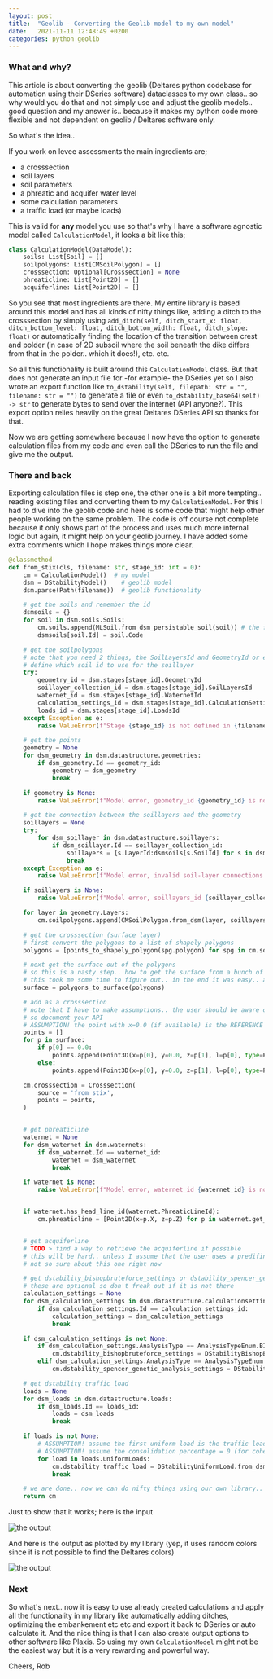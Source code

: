 ```yaml
---
layout: post
title:  "Geolib - Converting the Geolib model to my own model"
date:   2021-11-11 12:48:49 +0200
categories: python geolib
---
```


### What and why?

This article is about converting the geolib (Deltares python codebase for automation using their DSeries software) dataclasses to my own class.. so why would you do that and not simply use and adjust the geolib models.. good question and my answer is.. because it makes my python code more flexible and not dependent on geolib / Deltares software only. 

So what's the idea..

If you work on levee assessments the main ingredients are;
- a crosssection
- soil layers
- soil parameters
- a phreatic and acquifer water level
- some calculation parameters
- a traffic load (or maybe loads)

This is valid for **any** model you use so that's why I have a software agnostic model called ```CalculationModel```, it looks a bit like this;

```python
class CalculationModel(DataModel):
    soils: List[Soil] = []
    soilpolygons: List[CMSoilPolygon] = []
    crosssection: Optional[Crosssection] = None
    phreaticline: List[Point2D] = []
    acquiferline: List[Point2D] = []
```

So you see that most ingredients are there. My entire library is based around this model and has all kinds of nifty things like, adding a ditch to the crosssection by simply using ```add_ditch(self, ditch_start_x: float, ditch_bottom_level: float, ditch_bottom_width: float, ditch_slope: float)``` or automatically finding the location of the transition between crest and polder (in case of 2D subsoil where the soil beneath the dike differs from that in the polder.. which it does!), etc. etc.

So all this functionality is built around this ```CalculationModel``` class. But that does not generate an input file for -for example- the DSeries yet so I also wrote an export function like ```to_dstability(self, filepath: str = "", filename: str = "")``` to generate a file or even ```to_dstability_base64(self) -> str``` to generate bytes to send over the internet (API anyone?). This export option relies heavily on the great Deltares DSeries API so thanks for that.

Now we are getting somewhere because I now have the option to generate calculation files from my code and even call the DSeries to run the file and give me the output. 

### There and back

Exporting calculation files is step one, the other one is a bit more tempting.. reading existing files and converting them to my ```CalculationModel```. For this I had to dive into the geolib code and here is some code that might help other people working on the same problem. The code is off course not complete because it only shows part of the process and uses much more internal logic but again, it might help on your geolib journey. I have added some extra comments which I hope makes things more clear.

```python
@classmethod
def from_stix(cls, filename: str, stage_id: int = 0):
    cm = CalculationModel()  # my model
    dsm = DStabilityModel()    # geolib model
    dsm.parse(Path(filename))  # geolib functionality

    # get the soils and remember the id
    dsmsoils = {}
    for soil in dsm.soils.Soils:
        cm.soils.append(MLSoil.from_dsm_persistable_soil(soil)) # the from_dsm_persistable_soil simply converts the geolib object to my object 
        dsmsoils[soil.Id] = soil.Code

    # get the soilpolygons
    # note that you need 2 things, the SoilLayersId and GeometryId or else you cannot 
    # define which soil id to use for the soillayer
    try:
        geometry_id = dsm.stages[stage_id].GeometryId
        soillayer_collection_id = dsm.stages[stage_id].SoilLayersId        
        waternet_id = dsm.stages[stage_id].WaternetId   
        calculation_settings_id = dsm.stages[stage_id].CalculationSettingsId
        loads_id = dsm.stages[stage_id].LoadsId
    except Exception as e:
        raise ValueError(f"Stage {stage_id} is not defined in {filename}")

    # get the points
    geometry = None
    for dsm_geometry in dsm.datastructure.geometries:
        if dsm_geometry.Id == geometry_id:
            geometry = dsm_geometry
            break

    if geometry is None:
        raise ValueError(f"Model error, geometry_id {geometry_id} is not defined in {filename}")

    # get the connection between the soillayers and the geometry
    soillayers = None        
    try:
        for dsm_soillayer in dsm.datastructure.soillayers:
            if dsm_soillayer.Id == soillayer_collection_id:
                soillayers = {s.LayerId:dsmsoils[s.SoilId] for s in dsm_soillayer.SoilLayers}
                break
    except Exception as e:
        raise ValueError(f"Model error, invalid soil-layer connections found in {filename}")

    if soillayers is None:
        raise ValueError(f"Model error, soillayers_id {soillayer_collection_id} is not defined in {filename}")

    for layer in geometry.Layers:
        cm.soilpolygons.append(CMSoilPolygon.from_dsm(layer, soillayers))

    # get the crosssection (surface layer)
    # first convert the polygons to a list of shapely polygons
    polygons = [points_to_shapely_polygon(spg.polygon) for spg in cm.soilpolygons]

    # next get the surface out of the polygons
    # so this is a nasty step.. how to get the surface from a bunch of polygons
    # this took me some time to figure out.. in the end it was easy.. as it always is ;-)
    surface = polygons_to_surface(polygons) 

    # add as a crosssection
    # note that I have to make assumptions.. the user should be aware of that
    # so document your API
    # ASSUMPTION! the point with x=0.0 (if available) is the REFERENCE POINT
    points = []
    for p in surface:
        if p[0] == 0.0:
            points.append(Point3D(x=p[0], y=0.0, z=p[1], l=p[0], type=PointType.REFERENCEPOINT))
        else:
            points.append(Point3D(x=p[0], y=0.0, z=p[1], l=p[0], type=PointType.NONE))

    cm.crosssection = Crosssection(
        source = 'from stix',
        points = points,
    )


    # get phreaticline
    waternet = None
    for dsm_waternet in dsm.waternets:
        if dsm_waternet.Id == waternet_id:
            waternet = dsm_waternet
            break

    if waternet is None:
        raise ValueError(f"Model error, waternet_id {waternet_id} is not defined in {filename}")


    if waternet.has_head_line_id(waternet.PhreaticLineId):
        cm.phreaticline = [Point2D(x=p.X, z=p.Z) for p in waternet.get_head_line(waternet.PhreaticLineId).Points]


    # get acquiferline
    # TODO > find a way to retrieve the acquiferline if possible
    # this will be hard.. unless I assume that the user uses a predifined number of headlines..
    # not so sure about this one right now

    # get dstability_bishopbruteforce_settings or dstability_spencer_genetic_analysis_settings
    # these are optional so don't freak out if it is not there
    calculation_settings = None
    for dsm_calculation_settings in dsm.datastructure.calculationsettings:
        if dsm_calculation_settings.Id == calculation_settings_id:
            calculation_settings = dsm_calculation_settings
            break

    if dsm_calculation_settings is not None:
        if dsm_calculation_settings.AnalysisType == AnalysisTypeEnum.BISHOP_BRUTE_FORCE:
            cm.dstability_bishopbruteforce_settings = DStabilityBishopBruteForceSettings.from_dsm(dsm_calculation_settings.BishopBruteForce)
        elif dsm_calculation_settings.AnalysisType == AnalysisTypeEnum.SPENCER_GENETIC:
            cm.dstability_spencer_genetic_analysis_settings = DStabilitySpencerGeneticSettings.from_dsm(dsm_calculation_settings.BishopBruteForce)

    # get dstability_traffic_load
    loads = None
    for dsm_loads in dsm.datastructure.loads:
        if dsm_loads.Id == loads_id:
            loads = dsm_loads
            break

    if loads is not None:
        # ASSUMPTION! assume the first uniform load is the traffic load
        # ASSUMPTION! assume the consolidation percentage = 0 (for cohesive soils), MLAS does not take a consolidation coeff per layer into account
        for load in loads.UniformLoads:
            cm.dstability_traffic_load = DStabilityUniformLoad.from_dsm(load)
            break

    # we are done.. now we can do nifty things using our own library..
    return cm
```

Just to show that it works; here is the input

![the output](https://github.com/breinbaas/breinbaas.github.io/blob/master/img/04.01.jpg?raw=true)

And here is the output as plotted by my library (yep, it uses random colors since it is not possible to find the Deltares colors)

![the output](https://github.com/breinbaas/breinbaas.github.io/blob/master/img/04.02.jpg?raw=true)

### Next

So what's next.. now it is easy to use already created calculations and apply all the functionality in my library like automatically adding ditches, optimizing the embankement etc etc and export it back to DSeries or auto calculate it. And the nice thing is that I can also create output options to other software like Plaxis. So using my own ```CalculationModel``` might not be the easiest way but it is a very rewarding and powerful way.

Cheers,
Rob
